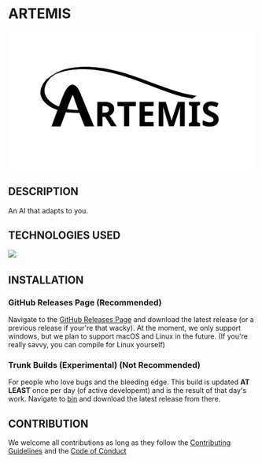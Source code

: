 # ARTEMIS

<img width="500px" src="images/../../images/ArtemisLockupBlackstd.svg">

## DESCRIPTION
An AI that adapts to you.

## TECHNOLOGIES USED

<img width="500px" src="https://www.python.org/static/img/python-logo.png">

## INSTALLATION

### GitHub Releases Page (Recommended)

Navigate to the [GitHub Releases Page](https://github.com/RyanEnterprises/artemis/releases) and download the latest release (or a previous release if your're that wacky).
At the moment, we only support windows, but we plan to support macOS and Linux in the future.
 (If you're really savvy, you can compile for Linux yourself)

### Trunk Builds (Experimental) (Not Recommended)

For people who love bugs and the bleeding edge.
This build is updated **AT LEAST** once per day (of active developemt) and is the result of that day's work. Navigate to [bin](https://github.com/RyanEnterprises/artemis/tree/main/bin) and download the latest release from there.

## CONTRIBUTION

We welcome all contributions as long as they follow the [Contributing Guidelines](https://github.com/RyanEnterprises/artemis/blob/main/.github/CONTRIBUTING.md) and the [Code of Conduct](https://github.com/RyanEnterprises/artemis/blob/main/.github/CODE_OF_CONDUCT.md)


